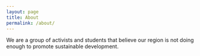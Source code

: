 ```yaml
---
layout: page
title: About
permalink: /about/
---
```


We are a group of activists and students that believe our region is not doing enough to promote sustainable development.